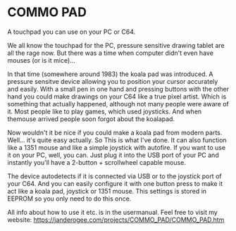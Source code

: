 # COMMO PAD
A touchpad you can use on your PC or C64.

We all know the touchpad for the PC, pressure sensitive drawing tablet are all the rage now.
But there was a time when computer didn't even have mouses (or is it mice)...

In that time (somewhere around 1983) the koala pad was introduced. A pressure sensitve device allowing you to position your cursor accurately and easily. With a small pen in one hand and pressing buttons with the other hand you could make drawings on your C64 like a true pixel artist. Which is something that actually happened, although not many people were aware of it.
Most people like to play games, which used joysticks. And when themouse arrived people soon forgot about the koalapad.

Now wouldn't it be nice if you could make a koala pad from modern parts. Well... it's quite easy actually. So This is what I've done. It can also function like a 1351 mouse and like a simple joystick with autofire. If you want to use it on your PC, well, you can. Just plug it into the USB port of your PC and instantly you'll have a 2-button + scrollwheel capable mouse.

The device autodetects if it is connected via USB or to the joystick port of your C64. And you can easily configure it with one button press to make it act like a koala pad, joystick or 1351 mouse. This settings is stored in EEPROM so you only need to do this once.

All info about how to use it etc. is in the usermanual.
Feel free to visit my website:
https://janderogee.com/projects/COMMO_PAD/COMMO_PAD.htm
